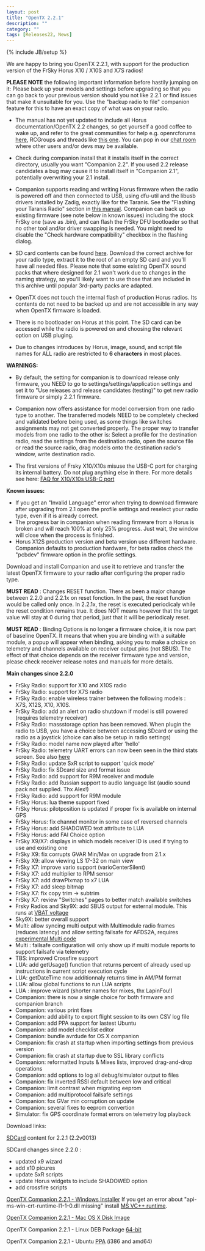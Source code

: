```yaml
---
layout: post
title: "OpenTX 2.2.1"
description: ""
category: ""
tags: [Releases22, News]
---
```

{% include JB/setup %}

We are happy to bring you OpenTX 2.2.1, with support for the production version of the FrSky Horus X10 / X10S and X7S radios!

**PLEASE NOTE** the following important information before hastily jumping on it:
Please back up your models and settings before upgrading so that you can go back to your previous version should you not like 2.2.1 or find issues that make it unsuitable for you. Use the "backup radio to file" companion feature for this to have an exact copy of what was on your radio.

- The manual has not yet updated to include all Horus documentation/OpenTX 2.2 changes, so get yourself a good coffee to wake up, and refer to the great communities for help e.g. openrcforums [here](http://openrcforums.com/forum/viewforum.php?f=45), RCGroups and threads like [this one](https://www.rcgroups.com/forums/showthread.php?2823315-OpenTx-2-2). You can pop in our [chat room](http://opentx.rocket.chat) where other users and/or devs may be available.

- Check during companion install that it installs itself in the correct directory, usually you want "Companion 2.2". If you used 2.2 release candidates a bug may cause it to install itself in "Companion 2.1", potentially overwriting your 2.1 install.

- Companion supports reading and writing Horus firmware when the radio is powered off and then connected to USB, using dfu-util and the libusb drivers installed by Zadig, exactly like for the Taranis. See the "Flashing your Taranis Radio" section in [this manual](https://opentx.gitbooks.io/manual-for-opentx-2-2/content/companion-introduction.html). Companion can back up existing firmware (see note below in known issues) including the stock FrSky one (save as .bin), and can flash the FrSky DFU bootloader so that no other tool and/or driver swapping is needed. You might need to disable the "Check hardware compatibility" checkbox in the flashing dialog.

- SD card contents can be found [here](http://downloads.open-tx.org/2.2/sdcard/). Download the correct archive for your radio type, extract it to the root of an empty SD card and you'll have all needed files. Please note that some existing OpenTX sound packs that where designed for 2.1 won't work due to changes in the naming strategy, so you'll likely want to use those that are included in this archive until popular 3rd-party packs are adapted.

- OpenTX does not touch the internal flash of production Horus radios. Its contents do not need to be backed up and are not accessible in any way when OpenTX firmware is loaded.

- There is no bootloader on Horus at this point. The SD card can be accessed while the radio is powered on and choosing the relevant option on USB pluging.

- Due to changes introduces by Horus, image, sound, and script file names for ALL radio are restricted to **6 characters** in most places.

**WARNINGS:**

- By default, the setting for companion is to download release only firmware, you NEED to go to settings/settings/application settings and set it to "Use releases and release candidates (testing)" to get new radio firmware or simply 2.2.1 firmware.

- Companion now offers assistance for model conversion from one radio type to another. The transferred models NEED to be completely checked and validated before being used, as some things like switches assignments may not get converted properly. The proper way to transfer models from one radio to the other is: Select a profile for the destination radio, read the settings from the destination radio, open the source file or read the source radio, drag models onto the destination radio's window, write destination radio.

- The first versions of Frsky X10/X10s misuse the USB-C port for charging its internal battery. Do not plug anything else in there. For more details see here: [FAQ for X10/X10s USB-C port](https://opentx.gitbooks.io/manual-for-opentx-2-2/faq.html#usb-c-port-on-the-frsky-x10-and-x10s)

**Known issues:**

- If you get an "Invalid Language" error when trying to download firmware after upgrading from 2.1 open the profile settings and reselect your radio type, even if it is already correct.
- The progress bar in companion when reading firmware from a Horus is broken and will reach 100% at only 25% progress. Just wait, the window will close when the process is finished.
- Horus X12S production version and beta version use different hardware. Companion defaults to production hardware, for beta radios check the "pcbdev" firmware option in the profile settings.

Download and install Companion and use it to retrieve and transfer the latest OpenTX firmware to your radio after configuring the proper radio type.

**MUST READ** : Changes RESET function. There as been a major change between 2.2.0 and 2.2.1x on reset fonction. In the past, the reset function would be called only once. In 2.2.1x, the reset is executed periodicaly while the reset condition remains true. It does NOT means however that the target value will stay at 0 during that period, just that it will be periodicaly reset.

**MUST READ** : Binding Options is no longer a firmware choice, it is now part of baseline OpenTX. It means that when you are binding with a suitable module, a popup will appear when binding, asking you to make a choice on telemetry and channels available on receiver output pins (not SBUS). The effect of that choice depends on the receiver firmware type and version, please check receiver release notes and manuals for more details.

**Main changes since 2.2.0**
- FrSky Radio: support for X10 and X10S radio
- FrSky Radio: support for X7S radio
- FrSky Radio: enable wireless trainer between the following models : X7S, X12S, X10, X10S.
- FrSky Radio: add an alert on radio shutdown if model is still powered (requires telemetry receiver)
- FrSky Radio: massstorage option has been removed. When plugin the radio to  USB, you have a choice between accessing SDcard or using the radio as a joystick (choice can also be setup in radio settings)
- FrSky Radio: model name now played after 'hello'
- FrSky Radio: telemetry UART errors can now been seen in the third stats screen. See also [here](https://opentx.gitbooks.io/manual-for-opentx-2-2/faq.html#two-xjt-modules-telemetry-from-internal-and-external-module-crossfire-and-internal-module)
- FrSky Radio: update SxR script to support 'quick mode'
- FrSky Radio: fix SDcard size and format issue
- FrSky Radio: add support for R9M receiver and module
- FrSky Radio: add Russian support to audio language list (audio sound pack not supplied. Thx Alex!)
- FrSky Radio: add support for R9M module
- FrSky Horus: lua theme support fixed
- FrSky Horus: pilotposition is updated if proper fix is available on internal GPS
- FrSky Horus: fix channel monitor in some case of reversed channels
- FrSky Horus: add SHADOWED text attribute to LUA
- FrSky Horus: add FAI Choice option
- FrSky X9/X7: displays in which models receiver ID is used if trying to use and existing one
- FrSky X9: fix corrupts GVAR Min/Max on upgrade from 2.1.x
- FrSky X9: allow viewing LS 17-32 on main view
- FrSky X7: improve vario support (varioCenterSilent)
- FrSky X7: add multiplier to RPM sensor
- FrSky X7: add drawPixmap to x7 LUA
- FrSky X7: add sleep bitmap
- FrSky X7: fix copy trim -> subtrim
- FrSky X7: review "Switches" pages to better match available switches
- Frsky Radios and Sky9X: add SBUS output for external module. This runs at [VBAT voltage](https://opentx.gitbooks.io/manual-for-opentx-2-2/faq.html#voltage-on-frsky-radios-external-module-output)
- Sky9X: better overall support
- Multi: allow syncing multi output with Multimodule radio frames (reduces latency) and allow setting failsafe for AFDS2A, requires [experimental Multi code](https://github.com/schwabe/DIY-Multiprotocol-TX-Module)
- Multi : failsafe configuration will only show up if multi module reports to support failsafe via telemetry
- TBS: improved Crossfire support
- LUA: add getUsage() function that returns percent of already used up instructions in current script execution cycle
- LUA: getDateTime now additionnaly returns time in AM/PM format
- LUA: allow global functions to run LUA scripts
- LUA : improve wizard (shorter names for mixes, thx LapinFou!)
- Companion: there is now a single choice for both firmware and companion branch
- Companion: various print fixes
- Companion: add ability to export flight session to its own CSV log file
- Companion: add PPA support for lastest Ubuntu
- Companion: add model checklist editor
- Companion: bundle avrdude for OS X companion
- Companion: fix crash at startup when importing settings from previous version
- Companion: fix crash at startup due to SSL library conflicts
- Companion: reformatted Inputs & Mixes lists, improved drag-and-drop operations
- Companion: add options to log all debug/simulator output to files
- Companion: fix inverted RSSI default between low and critical
- Companion: limit contrast when migrating eeprom
- Companion: add multiprotocol failsafe settings
- Companion: fox GVar min corruption on update
- Companion: several fixes to eeprom convertion
- Simulator: fix GPS coordinate format errors on telemetry log playback

Download links:

[SDCard](http://downloads.open-tx.org/2.2/sdcard/) content for 2.2.1 (2.2v0013)

SDCard changes since 2.2.0 :
- updated x9 wizard
- add x10 picures
- update SxR scripts
- update Horus widgets to include SHADOWED option
- add crossfire scripts

[OpenTX Companion 2.2.1 - Windows Installer](https://downloads.open-tx.org/2.2/companion/windows/companion-windows-2.2.1.exe)
If you get an error about "api-ms-win-crt-runtime-I1-1-0.dll missing" install [MS VC++ runtime](https://support.microsoft.com/en-us/help/2999226/update-for-universal-c-runtime-in-windows).

[OpenTX Companion 2.2.1 - Mac OS X Disk Image](https://downloads.open-tx.org/2.2/companion/macosx/opentx-companion-2.2.1.dmg)

OpenTX Companion 2.2.1 - Linux DEB Package [64-bit](https://downloads.open-tx.org/2.2/companion/linux/companion22_2.2.1_amd64.deb)

OpenTX Companion 2.2.1 - Ubuntu [PPA](https://launchpad.net/~opentx-test/+archive/ubuntu/rel/+packages) (i386 and amd64)
